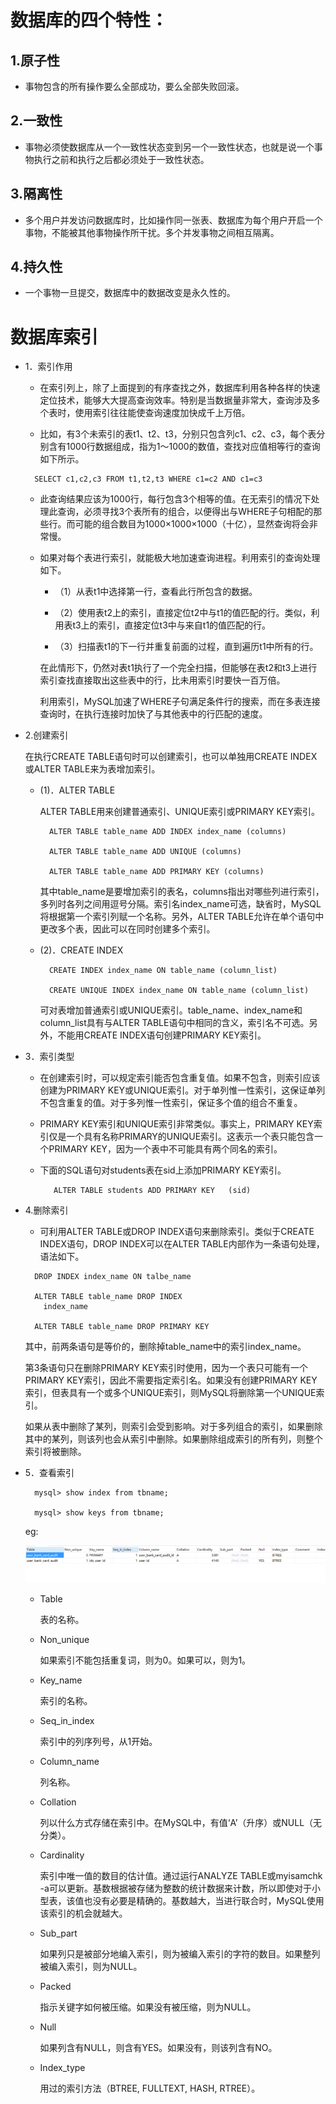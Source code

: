 # 数据库的四个特性：

## 1.原子性

 * 事物包含的所有操作要么全部成功，要么全部失败回滚。

## 2.一致性

 * 事物必须使数据库从一个一致性状态变到另一个一致性状态，也就是说一个事物执行之前和执行之后都必须处于一致性状态。
 
## 3.隔离性
 
 * 多个用户并发访问数据库时，比如操作同一张表、数据库为每个用户开启一个事物，不能被其他事物操作所干扰。多个并发事物之间相互隔离。
 
## 4.持久性

 *  一个事物一旦提交，数据库中的数据改变是永久性的。

 # 数据库索引

 - 1．索引作用

    - 在索引列上，除了上面提到的有序查找之外，数据库利用各种各样的快速定位技术，能够大大提高查询效率。特别是当数据量非常大，查询涉及多个表时，使用索引往往能使查询速度加快成千上万倍。

    - 比如，有3个未索引的表t1、t2、t3，分别只包含列c1、c2、c3，每个表分别含有1000行数据组成，指为1～1000的数值，查找对应值相等行的查询如下所示。
    <p>  

         SELECT c1,c2,c3 FROM t1,t2,t3 WHERE c1=c2 AND c1=c3  

    </p>  

    - 此查询结果应该为1000行，每行包含3个相等的值。在无索引的情况下处理此查询，必须寻找3个表所有的组合，以便得出与WHERE子句相配的那些行。而可能的组合数目为1000×1000×1000（十亿），显然查询将会非常慢。

    -  如果对每个表进行索引，就能极大地加速查询进程。利用索引的查询处理如下。

        - （1）从表t1中选择第一行，查看此行所包含的数据。

        - （2）使用表t2上的索引，直接定位t2中与t1的值匹配的行。类似，利用表t3上的索引，直接定位t3中与来自t1的值匹配的行。

         - （3）扫描表t1的下一行并重复前面的过程，直到遍历t1中所有的行。

        在此情形下，仍然对表t1执行了一个完全扫描，但能够在表t2和t3上进行索引查找直接取出这些表中的行，比未用索引时要快一百万倍。

        利用索引，MySQL加速了WHERE子句满足条件行的搜索，而在多表连接查询时，在执行连接时加快了与其他表中的行匹配的速度。

- 2.创建索引

    在执行CREATE TABLE语句时可以创建索引，也可以单独用CREATE INDEX或ALTER TABLE来为表增加索引。

    - (1)．ALTER TABLE

        ALTER TABLE用来创建普通索引、UNIQUE索引或PRIMARY KEY索引。
        <p>  

            ALTER TABLE table_name ADD INDEX index_name (columns)

            ALTER TABLE table_name ADD UNIQUE (columns)

            ALTER TABLE table_name ADD PRIMARY KEY (columns)  

        </p> 

        其中table_name是要增加索引的表名，columns指出对哪些列进行索引，多列时各列之间用逗号分隔。索引名index_name可选，缺省时，MySQL将根据第一个索引列赋一个名称。另外，ALTER TABLE允许在单个语句中更改多个表，因此可以在同时创建多个索引。

    - (2)．CREATE INDEX
        <p>  

            CREATE INDEX index_name ON table_name (column_list)

            CREATE UNIQUE INDEX index_name ON table_name (column_list) 
        </p>

        可对表增加普通索引或UNIQUE索引。table_name、index_name和column_list具有与ALTER TABLE语句中相同的含义，索引名不可选。另外，不能用CREATE INDEX语句创建PRIMARY KEY索引。

- 3．索引类型

   - 在创建索引时，可以规定索引能否包含重复值。如果不包含，则索引应该创建为PRIMARY KEY或UNIQUE索引。对于单列惟一性索引，这保证单列不包含重复的值。对于多列惟一性索引，保证多个值的组合不重复。

   -  PRIMARY KEY索引和UNIQUE索引非常类似。事实上，PRIMARY KEY索引仅是一个具有名称PRIMARY的UNIQUE索引。这表示一个表只能包含一个PRIMARY KEY，因为一个表中不可能具有两个同名的索引。

   - 下面的SQL语句对students表在sid上添加PRIMARY KEY索引。    

        <p>  

            ALTER TABLE students ADD PRIMARY KEY   (sid)  

        </p>



- 4.删除索引

    - 可利用ALTER TABLE或DROP INDEX语句来删除索引。类似于CREATE INDEX语句，DROP INDEX可以在ALTER TABLE内部作为一条语句处理，语法如下。
    <p> 

        DROP INDEX index_name ON talbe_name 

        ALTER TABLE table_name DROP INDEX  
          index_name

        ALTER TABLE table_name DROP PRIMARY KEY  

    </p>

    其中，前两条语句是等价的，删除掉table_name中的索引index_name。

    第3条语句只在删除PRIMARY KEY索引时使用，因为一个表只可能有一个PRIMARY KEY索引，因此不需要指定索引名。如果没有创建PRIMARY KEY索引，但表具有一个或多个UNIQUE索引，则MySQL将删除第一个UNIQUE索引。

    如果从表中删除了某列，则索引会受到影响。对于多列组合的索引，如果删除其中的某列，则该列也会从索引中删除。如果删除组成索引的所有列，则整个索引将被删除。

- 5．查看索引

    <p>  

        mysql> show index from tbname;

        mysql> show keys from tbname;
    </p>  
    eg: 
    
    ![](1.png)

    -  Table

         表的名称。

    - Non_unique

         如果索引不能包括重复词，则为0。如果可以，则为1。

    - Key_name

        索引的名称。

    - Seq_in_index

        索引中的列序列号，从1开始。

    - Column_name

         列名称。

    - Collation

         列以什么方式存储在索引中。在MySQL中，有值‘A’（升序）或NULL（无分类）。

    - Cardinality

        索引中唯一值的数目的估计值。通过运行ANALYZE TABLE或myisamchk -a可以更新。基数根据被存储为整数的统计数据来计数，所以即使对于小型表，该值也没有必要是精确的。基数越大，当进行联合时，MySQL使用该索引的机会就越大。

    - Sub_part

        如果列只是被部分地编入索引，则为被编入索引的字符的数目。如果整列被编入索引，则为NULL。

    - Packed

        指示关键字如何被压缩。如果没有被压缩，则为NULL。

    - Null

         如果列含有NULL，则含有YES。如果没有，则该列含有NO。

    - Index_type

      用过的索引方法（BTREE, FULLTEXT, HASH, RTREE）。


